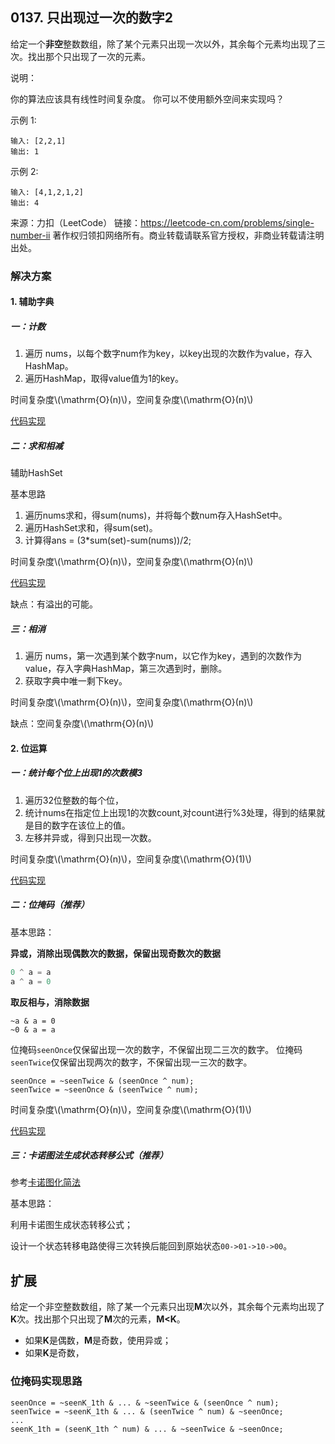 <script src="https://cdn.bootcss.com/mathjax/2.7.7/MathJax.js?config=TeX-AMS-MML_HTMLorMML"></script>

## 0137. 只出现过一次的数字2

给定一个**非空**整数数组，除了某个元素只出现一次以外，其余每个元素均出现了三次。找出那个只出现了一次的元素。

说明：

你的算法应该具有线性时间复杂度。 你可以不使用额外空间来实现吗？

示例 1:

```
输入: [2,2,1]
输出: 1
```

示例 2:

```
输入: [4,1,2,1,2]
输出: 4
```

来源：力扣（LeetCode）
链接：https://leetcode-cn.com/problems/single-number-ii
著作权归领扣网络所有。商业转载请联系官方授权，非商业转载请注明出处。


### 解决方案

#### 1. 辅助字典

##### 一：计数

1. 遍历 nums，以每个数字num作为key，以key出现的次数作为value，存入HashMap。
2. 遍历HashMap，取得value值为1的key。

时间复杂度\\(\mathrm{O}(n)\\)，空间复杂度\\(\mathrm{O}(n)\\)

[代码实现](qu0137/solu2/Solution.java)


##### 二：求和相减

辅助HashSet

基本思路

1. 遍历nums求和，得sum(nums)，并将每个数num存入HashSet中。
2. 遍历HashSet求和，得sum(set)。
3. 计算得ans = (3*sum(set)-sum(nums))/2;

时间复杂度\\(\mathrm{O}(n)\\)，空间复杂度\\(\mathrm{O}(n)\\)

[代码实现](qu0137/solu1/Solution.java)

缺点：有溢出的可能。


##### 三：相消

1. 遍历 nums，第一次遇到某个数字num，以它作为key，遇到的次数作为value，存入字典HashMap，第三次遇到时，删除。
2. 获取字典中唯一剩下key。

时间复杂度\\(\mathrm{O}(n)\\)，空间复杂度\\(\mathrm{O}(n)\\)

缺点：空间复杂度\\(\mathrm{O}(n)\\)


#### 2. 位运算

##### 一：统计每个位上出现1的次数模3

1. 遍历32位整数的每个位，
2. 统计nums在指定位上出现1的次数count,对count进行%3处理，得到的结果就是目的数字在该位上的值。
3. 左移并异或，得到只出现一次数。

时间复杂度\\(\mathrm{O}(n)\\)，空间复杂度\\(\mathrm{O}(1)\\)

[代码实现](qu0137/solu4/Solution.java)

##### 二：位掩码（推荐）

基本思路：

**异或，消除出现偶数次的数据，保留出现奇数次的数据**

``` java
0 ^ a = a
a ^ a = 0
```

**取反相与，消除数据**

```
~a & a = 0
~0 & a = a
```

位掩码`seenOnce`仅保留出现一次的数字，不保留出现二三次的数字。
位掩码 `seenTwice`仅保留出现两次的数字，不保留出现一三次的数字。

```
seenOnce = ~seenTwice & (seenOnce ^ num);
seenTwice = ~seenOnce & (seenTwice ^ num);
```

时间复杂度\\(\mathrm{O}(n)\\)，空间复杂度\\(\mathrm{O}(1)\\)

[代码实现](qu0137/solu3/Solution.java)


##### 三：卡诺图法生成状态转移公式（推荐）

参考[卡诺图化简法](卡诺图化简法.md)

基本思路：

利用卡诺图生成状态转移公式；

设计一个状态转移电路使得三次转换后能回到原始状态`00->01->10->00`。



## 扩展

给定一个非空整数数组，除了某一个元素只出现**M**次以外，其余每个元素均出现了**K**次。找出那个只出现了**M**次的元素，**M<K**。

* 如果**K**是偶数，**M**是奇数，使用异或；
* 如果**K**是奇数，

### 位掩码实现思路

``` 
seenOnce = ~seenK_1th & ... & ~seenTwice & (seenOnce ^ num);
seenTwice = ~seenK_1th & ... & (seenTwice ^ num) & ~seenOnce;
...
seenK_1th = (seenK_1th ^ num) & ... & ~seenTwice & ~seenOnce;
```